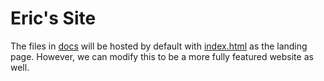# Eric's Site

The files in [docs](./docs) will be hosted by default with [index.html](./site/index.html) as the landing page. However, we can modify this to be a more fully featured website as well.